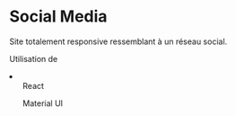 # Social Media

Site totalement responsive ressemblant à un réseau social.

Utilisation de
<li>
  <ul>React</ul>
  <ul>Material UI</ul>
 </li>
